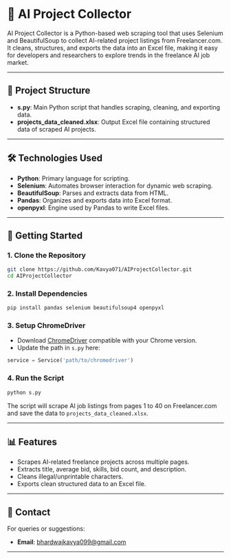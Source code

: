 # 🤖 AI Project Collector

AI Project Collector is a Python-based web scraping tool that uses Selenium and BeautifulSoup to collect AI-related project listings from Freelancer.com. It cleans, structures, and exports the data into an Excel file, making it easy for developers and researchers to explore trends in the freelance AI job market.

---

## 📁 Project Structure

* **s.py**: Main Python script that handles scraping, cleaning, and exporting data.
* **projects\_data\_cleaned.xlsx**: Output Excel file containing structured data of scraped AI projects.

---

## 🛠️ Technologies Used

* **Python**: Primary language for scripting.
* **Selenium**: Automates browser interaction for dynamic web scraping.
* **BeautifulSoup**: Parses and extracts data from HTML.
* **Pandas**: Organizes and exports data into Excel format.
* **openpyxl**: Engine used by Pandas to write Excel files.

---

## 🚀 Getting Started

### 1. Clone the Repository

```bash
git clone https://github.com/Kavya071/AIProjectCollector.git
cd AIProjectCollector
```

### 2. Install Dependencies

```bash
pip install pandas selenium beautifulsoup4 openpyxl
```

### 3. Setup ChromeDriver

* Download [ChromeDriver](https://sites.google.com/a/chromium.org/chromedriver/downloads) compatible with your Chrome version.
* Update the path in `s.py` here:

```python
service = Service('path/to/chromedriver')
```

### 4. Run the Script

```bash
python s.py
```

The script will scrape AI job listings from pages 1 to 40 on Freelancer.com and save the data to `projects_data_cleaned.xlsx`.

---

## 📊 Features

* Scrapes AI-related freelance projects across multiple pages.
* Extracts title, average bid, skills, bid count, and description.
* Cleans illegal/unprintable characters.
* Exports clean structured data to an Excel file.

---

## 📧 Contact

For queries or suggestions:

* **Email**: [bhardwajkavya099@gmail.com](mailto:bhardwajkavya099@gmail.com)

---

